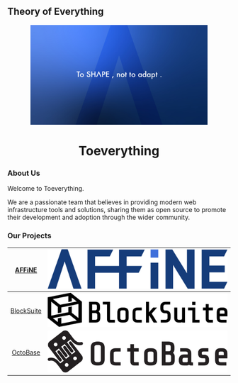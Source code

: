 ## Theory of Everything

<div align="center">
<img src="./images/cover.png" width="400" alt="toEverything Logo" />
</div>

<h1 align="center">Toeverything</h1>

### About Us

Welcome to Toeverything.

We are a passionate team that believes in providing modern web infrastructure tools and solutions, sharing them as open source to promote their development and adoption through the wider community.

### Our Projects

| [AFFiNE](https://github.com/toeverything/affine) | <a href="https://github.com/toeverything/affine" target="blank"><picture style="width: 500px"><source media="(prefers-color-scheme: light)" srcset="./images/affine-light-mode.svg" /><source media="(prefers-color-scheme: dark)" srcset="./images/affine-dark-mode.svg" /><img src="./images/affine-light-mode.svg" width="500" alt="BlockSuite Logo" /></picture></a> |
| :-: | :-: |
| [BlockSuite](https://github.com/toeverything/blocksuite) | <a href="https://github.com/toeverything/blocksuite" target="blank"><picture style="width: 500px"><source media="(prefers-color-scheme: light)" srcset="./images/blocksuite-light-mode.svg" /><source media="(prefers-color-scheme: dark)" srcset="./images/blocksuite-dark-mode.svg" /><img src="./images/blocksuite-light-mode.svg" width="500" alt="BlockSuite Logo" /></picture></a> |
| [OctoBase](https://github.com/toeverything/octobase) | <a href="https://github.com/toeverything/octobase" target="blank"><picture style="width: 500px"><source media="(prefers-color-scheme: light)" srcset="./images/octobase-light-mode.svg" /><source media="(prefers-color-scheme: dark)" srcset="./images/octobase-dark-mode.svg" /><img src="./images/octobase-light-mode.svg" width="500" alt="OctoBase Logo" /></picture></a> |
